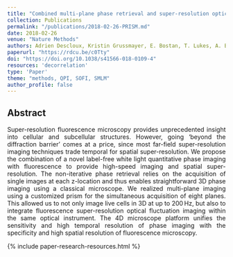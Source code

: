 ```yaml
---
title: "Combined multi-plane phase retrieval and super-resolution optical fluctuation imaging for 4D cell microscopy"
collection: Publications 
permalink: "/publications/2018-02-26-PRISM.md"
date: 2018-02-26
venue: "Nature Methods"
authors: Adrien Descloux, Kristin Grussmayer, E. Bostan, T. Lukes, A. Bouwens, A. Sharipov1, S. Geissbuehler, A.-L. Mahul-Mellier, H. A. Lashuel, M. Leutenegger and T. Lasser 
paperurl: "https://rdcu.be/c0Tty"
doi: "https://doi.org/10.1038/s41566-018-0109-4"
resources: 'decorrelation'
type: 'Paper'
theme: "methods, QPI, SOFI, SMLM"
author_profile: false
---
```


<h2> Abstract </h2>
<p align= "justify">
Super-resolution fluorescence microscopy provides unprecedented insight into cellular and subcellular structures. However, going ‘beyond the diffraction barrier’ comes at a price, since most far-field super-resolution imaging techniques trade temporal for spatial super-resolution. We propose the combination of a novel label-free white light quantitative phase imaging with fluorescence to provide high-speed imaging and spatial super-resolution. The non-iterative phase retrieval relies on the acquisition of single images at each z-location and thus enables straightforward 3D phase imaging using a classical microscope. We realized multi-plane imaging using a customized prism for the simultaneous acquisition of eight planes. This allowed us to not only image live cells in 3D at up to 200 Hz, but also to integrate fluorescence super-resolution optical fluctuation imaging within the same optical instrument. The 4D microscope platform unifies the sensitivity and high temporal resolution of phase imaging with the specificity and high spatial resolution of fluorescence microscopy.</p>

{% include paper-research-resources.html %}
